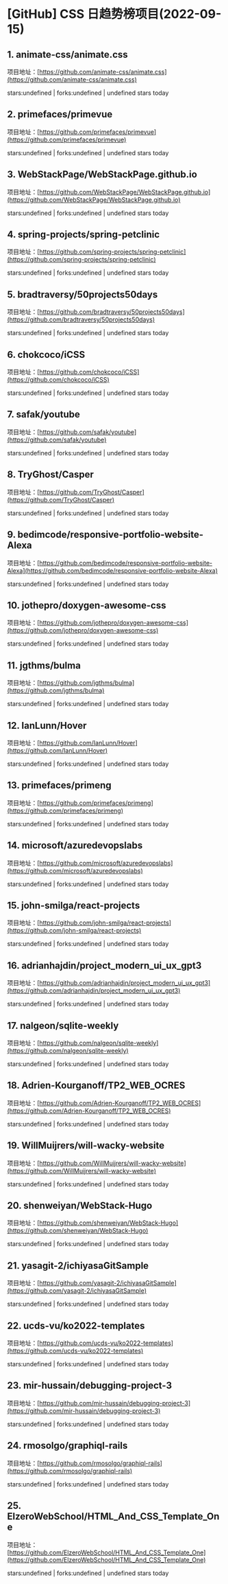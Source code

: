 # [GitHub] CSS 日趋势榜项目(2022-09-15)

## 1. animate-css/animate.css 

项目地址：[https://github.com/animate-css/animate.css](https://github.com/animate-css/animate.css)

stars:undefined | forks:undefined | undefined stars today 



## 2. primefaces/primevue 

项目地址：[https://github.com/primefaces/primevue](https://github.com/primefaces/primevue)

stars:undefined | forks:undefined | undefined stars today 



## 3. WebStackPage/WebStackPage.github.io 

项目地址：[https://github.com/WebStackPage/WebStackPage.github.io](https://github.com/WebStackPage/WebStackPage.github.io)

stars:undefined | forks:undefined | undefined stars today 



## 4. spring-projects/spring-petclinic 

项目地址：[https://github.com/spring-projects/spring-petclinic](https://github.com/spring-projects/spring-petclinic)

stars:undefined | forks:undefined | undefined stars today 



## 5. bradtraversy/50projects50days 

项目地址：[https://github.com/bradtraversy/50projects50days](https://github.com/bradtraversy/50projects50days)

stars:undefined | forks:undefined | undefined stars today 



## 6. chokcoco/iCSS 

项目地址：[https://github.com/chokcoco/iCSS](https://github.com/chokcoco/iCSS)

stars:undefined | forks:undefined | undefined stars today 



## 7. safak/youtube 

项目地址：[https://github.com/safak/youtube](https://github.com/safak/youtube)

stars:undefined | forks:undefined | undefined stars today 



## 8. TryGhost/Casper 

项目地址：[https://github.com/TryGhost/Casper](https://github.com/TryGhost/Casper)

stars:undefined | forks:undefined | undefined stars today 



## 9. bedimcode/responsive-portfolio-website-Alexa 

项目地址：[https://github.com/bedimcode/responsive-portfolio-website-Alexa](https://github.com/bedimcode/responsive-portfolio-website-Alexa)

stars:undefined | forks:undefined | undefined stars today 



## 10. jothepro/doxygen-awesome-css 

项目地址：[https://github.com/jothepro/doxygen-awesome-css](https://github.com/jothepro/doxygen-awesome-css)

stars:undefined | forks:undefined | undefined stars today 



## 11. jgthms/bulma 

项目地址：[https://github.com/jgthms/bulma](https://github.com/jgthms/bulma)

stars:undefined | forks:undefined | undefined stars today 



## 12. IanLunn/Hover 

项目地址：[https://github.com/IanLunn/Hover](https://github.com/IanLunn/Hover)

stars:undefined | forks:undefined | undefined stars today 



## 13. primefaces/primeng 

项目地址：[https://github.com/primefaces/primeng](https://github.com/primefaces/primeng)

stars:undefined | forks:undefined | undefined stars today 



## 14. microsoft/azuredevopslabs 

项目地址：[https://github.com/microsoft/azuredevopslabs](https://github.com/microsoft/azuredevopslabs)

stars:undefined | forks:undefined | undefined stars today 



## 15. john-smilga/react-projects 

项目地址：[https://github.com/john-smilga/react-projects](https://github.com/john-smilga/react-projects)

stars:undefined | forks:undefined | undefined stars today 



## 16. adrianhajdin/project_modern_ui_ux_gpt3 

项目地址：[https://github.com/adrianhajdin/project_modern_ui_ux_gpt3](https://github.com/adrianhajdin/project_modern_ui_ux_gpt3)

stars:undefined | forks:undefined | undefined stars today 



## 17. nalgeon/sqlite-weekly 

项目地址：[https://github.com/nalgeon/sqlite-weekly](https://github.com/nalgeon/sqlite-weekly)

stars:undefined | forks:undefined | undefined stars today 



## 18. Adrien-Kourganoff/TP2_WEB_OCRES 

项目地址：[https://github.com/Adrien-Kourganoff/TP2_WEB_OCRES](https://github.com/Adrien-Kourganoff/TP2_WEB_OCRES)

stars:undefined | forks:undefined | undefined stars today 



## 19. WillMuijrers/will-wacky-website 

项目地址：[https://github.com/WillMuijrers/will-wacky-website](https://github.com/WillMuijrers/will-wacky-website)

stars:undefined | forks:undefined | undefined stars today 



## 20. shenweiyan/WebStack-Hugo 

项目地址：[https://github.com/shenweiyan/WebStack-Hugo](https://github.com/shenweiyan/WebStack-Hugo)

stars:undefined | forks:undefined | undefined stars today 



## 21. yasagit-2/ichiyasaGitSample 

项目地址：[https://github.com/yasagit-2/ichiyasaGitSample](https://github.com/yasagit-2/ichiyasaGitSample)

stars:undefined | forks:undefined | undefined stars today 



## 22. ucds-vu/ko2022-templates 

项目地址：[https://github.com/ucds-vu/ko2022-templates](https://github.com/ucds-vu/ko2022-templates)

stars:undefined | forks:undefined | undefined stars today 



## 23. mir-hussain/debugging-project-3 

项目地址：[https://github.com/mir-hussain/debugging-project-3](https://github.com/mir-hussain/debugging-project-3)

stars:undefined | forks:undefined | undefined stars today 



## 24. rmosolgo/graphiql-rails 

项目地址：[https://github.com/rmosolgo/graphiql-rails](https://github.com/rmosolgo/graphiql-rails)

stars:undefined | forks:undefined | undefined stars today 



## 25. ElzeroWebSchool/HTML_And_CSS_Template_One 

项目地址：[https://github.com/ElzeroWebSchool/HTML_And_CSS_Template_One](https://github.com/ElzeroWebSchool/HTML_And_CSS_Template_One)

stars:undefined | forks:undefined | undefined stars today 



